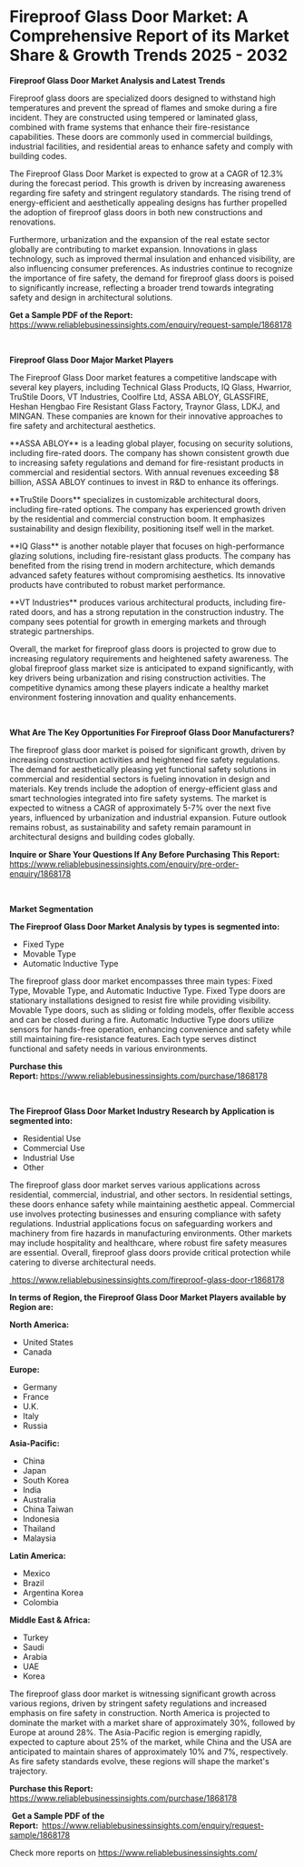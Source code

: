 <p><h1>Fireproof Glass Door Market: A Comprehensive Report of its Market Share & Growth Trends 2025 - 2032</h1></p><p><strong>Fireproof Glass Door Market Analysis and Latest Trends</strong></p>
<p><p>Fireproof glass doors are specialized doors designed to withstand high temperatures and prevent the spread of flames and smoke during a fire incident. They are constructed using tempered or laminated glass, combined with frame systems that enhance their fire-resistance capabilities. These doors are commonly used in commercial buildings, industrial facilities, and residential areas to enhance safety and comply with building codes.</p><p>The Fireproof Glass Door Market is expected to grow at a CAGR of 12.3% during the forecast period. This growth is driven by increasing awareness regarding fire safety and stringent regulatory standards. The rising trend of energy-efficient and aesthetically appealing designs has further propelled the adoption of fireproof glass doors in both new constructions and renovations.</p><p>Furthermore, urbanization and the expansion of the real estate sector globally are contributing to market expansion. Innovations in glass technology, such as improved thermal insulation and enhanced visibility, are also influencing consumer preferences. As industries continue to recognize the importance of fire safety, the demand for fireproof glass doors is poised to significantly increase, reflecting a broader trend towards integrating safety and design in architectural solutions.</p></p>
<p><strong>Get a Sample PDF of the Report:&nbsp;</strong> <a href="https://www.reliablebusinessinsights.com/enquiry/request-sample/1868178?utm_campaign=3035&utm_medium=2&utm_source=Github&utm_content=ia&utm_term=04042025&utm_id=fireproof-glass-door">https://www.reliablebusinessinsights.com/enquiry/request-sample/1868178</a></p>
<p>&nbsp;</p>
<p><strong>Fireproof Glass Door Major Market Players</strong></p>
<p><p>The Fireproof Glass Door market features a competitive landscape with several key players, including Technical Glass Products, IQ Glass, Hwarrior, TruStile Doors, VT Industries, Coolfire Ltd, ASSA ABLOY, GLASSFIRE, Heshan Hengbao Fire Resistant Glass Factory, Traynor Glass, LDKJ, and MINGAN. These companies are known for their innovative approaches to fire safety and architectural aesthetics.</p><p>**ASSA ABLOY** is a leading global player, focusing on security solutions, including fire-rated doors. The company has shown consistent growth due to increasing safety regulations and demand for fire-resistant products in commercial and residential sectors. With annual revenues exceeding $8 billion, ASSA ABLOY continues to invest in R&D to enhance its offerings.</p><p>**TruStile Doors** specializes in customizable architectural doors, including fire-rated options. The company has experienced growth driven by the residential and commercial construction boom. It emphasizes sustainability and design flexibility, positioning itself well in the market.</p><p>**IQ Glass** is another notable player that focuses on high-performance glazing solutions, including fire-resistant glass products. The company has benefited from the rising trend in modern architecture, which demands advanced safety features without compromising aesthetics. Its innovative products have contributed to robust market performance.</p><p>**VT Industries** produces various architectural products, including fire-rated doors, and has a strong reputation in the construction industry. The company sees potential for growth in emerging markets and through strategic partnerships.</p><p>Overall, the market for fireproof glass doors is projected to grow due to increasing regulatory requirements and heightened safety awareness. The global fireproof glass market size is anticipated to expand significantly, with key drivers being urbanization and rising construction activities. The competitive dynamics among these players indicate a healthy market environment fostering innovation and quality enhancements.</p></p>
<p>&nbsp;</p>
<p><strong>What Are The Key Opportunities For Fireproof Glass Door Manufacturers?</strong></p>
<p><p>The fireproof glass door market is poised for significant growth, driven by increasing construction activities and heightened fire safety regulations. The demand for aesthetically pleasing yet functional safety solutions in commercial and residential sectors is fueling innovation in design and materials. Key trends include the adoption of energy-efficient glass and smart technologies integrated into fire safety systems. The market is expected to witness a CAGR of approximately 5-7% over the next five years, influenced by urbanization and industrial expansion. Future outlook remains robust, as sustainability and safety remain paramount in architectural designs and building codes globally.</p></p>
<p><strong>Inquire or Share Your Questions If Any Before Purchasing This Report:</strong> <a href="https://www.reliablebusinessinsights.com/enquiry/pre-order-enquiry/1868178?utm_campaign=3035&utm_medium=2&utm_source=Github&utm_content=ia&utm_term=04042025&utm_id=fireproof-glass-door">https://www.reliablebusinessinsights.com/enquiry/pre-order-enquiry/1868178</a></p>
<p>&nbsp;</p>
<p><strong>Market Segmentation</strong></p>
<p><strong>The Fireproof Glass Door Market Analysis by types is segmented into:</strong></p>
<p><ul><li>Fixed Type</li><li>Movable Type</li><li>Automatic Inductive Type</li></ul></p>
<p><p>The fireproof glass door market encompasses three main types: Fixed Type, Movable Type, and Automatic Inductive Type. Fixed Type doors are stationary installations designed to resist fire while providing visibility. Movable Type doors, such as sliding or folding models, offer flexible access and can be closed during a fire. Automatic Inductive Type doors utilize sensors for hands-free operation, enhancing convenience and safety while still maintaining fire-resistance features. Each type serves distinct functional and safety needs in various environments.</p></p>
<p><strong>Purchase this Report:&nbsp;</strong><a href="https://www.reliablebusinessinsights.com/purchase/1868178?utm_campaign=3035&utm_medium=2&utm_source=Github&utm_content=ia&utm_term=04042025&utm_id=fireproof-glass-door">https://www.reliablebusinessinsights.com/purchase/1868178</a></p>
<p>&nbsp;</p>
<p><strong>The Fireproof Glass Door Market Industry Research by Application is segmented into:</strong></p>
<p><ul><li>Residential Use</li><li>Commercial Use</li><li>Industrial Use</li><li>Other</li></ul></p>
<p><p>The fireproof glass door market serves various applications across residential, commercial, industrial, and other sectors. In residential settings, these doors enhance safety while maintaining aesthetic appeal. Commercial use involves protecting businesses and ensuring compliance with safety regulations. Industrial applications focus on safeguarding workers and machinery from fire hazards in manufacturing environments. Other markets may include hospitality and healthcare, where robust fire safety measures are essential. Overall, fireproof glass doors provide critical protection while catering to diverse architectural needs.</p></p>
<p><a href="https://www.reliablebusinessinsights.com/fireproof-glass-door-r1868178?utm_campaign=3035&utm_medium=2&utm_source=Github&utm_content=ia&utm_term=04042025&utm_id=fireproof-glass-door">&nbsp;https://www.reliablebusinessinsights.com/fireproof-glass-door-r1868178</a></p>
<p><strong>In terms of Region, the Fireproof Glass Door Market Players available by Region are:</strong></p>
<p>
    <p> <strong> North America: </strong>
        <ul>
            <li>United States</li>
            <li>Canada</li>
        </ul>
        </p> 
    <p> <strong> Europe: </strong>
        <ul>
            <li>Germany</li>
            <li>France</li>
            <li>U.K.</li>
            <li>Italy</li>
            <li>Russia</li>
        </ul>
        </p> 
    <p> <strong> Asia-Pacific: </strong>
        <ul>
            <li>China</li>
            <li>Japan</li>
            <li>South Korea</li>
            <li>India</li>
            <li>Australia</li>
            <li>China Taiwan</li>
            <li>Indonesia</li>
            <li>Thailand</li>
            <li>Malaysia</li>
        </ul>
        </p> 
    <p> <strong> Latin America: </strong>
        <ul>
            <li>Mexico</li>
            <li>Brazil</li>
            <li>Argentina Korea</li>
            <li>Colombia</li>
        </ul>
        </p> 
    <p> <strong> Middle East & Africa: </strong>
        <ul>
            <li>Turkey</li>
            <li>Saudi</li>
            <li>Arabia</li>
            <li>UAE</li>
            <li>Korea</li>
        </ul>
    </p>
    </p>
<p><p>The fireproof glass door market is witnessing significant growth across various regions, driven by stringent safety regulations and increased emphasis on fire safety in construction. North America is projected to dominate the market with a market share of approximately 30%, followed by Europe at around 28%. The Asia-Pacific region is emerging rapidly, expected to capture about 25% of the market, while China and the USA are anticipated to maintain shares of approximately 10% and 7%, respectively. As fire safety standards evolve, these regions will shape the market's trajectory.</p></p>
<p><strong>Purchase this Report: </strong><a href="https://www.reliablebusinessinsights.com/purchase/1868178?utm_campaign=3035&utm_medium=2&utm_source=Github&utm_content=ia&utm_term=04042025&utm_id=fireproof-glass-door">https://www.reliablebusinessinsights.com/purchase/1868178</a></p>
<p>&nbsp;<strong>Get a Sample PDF of the Report:&nbsp;&nbsp;</strong><a href="https://www.reliablebusinessinsights.com/enquiry/request-sample/1868178?utm_campaign=3035&utm_medium=2&utm_source=Github&utm_content=ia&utm_term=04042025&utm_id=fireproof-glass-door">https://www.reliablebusinessinsights.com/enquiry/request-sample/1868178</a></p>
<p><strong></strong></p>
<p>Check more reports on <a href="https://www.reliablebusinessinsights.com/?utm_campaign=3035&utm_medium=2&utm_source=Github&utm_content=ia&utm_term=04042025&utm_id=fireproof-glass-door">https://www.reliablebusinessinsights.com/</a></p>